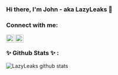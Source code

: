 ### Hi there, I'm John - aka LazyLeaks 👋

### Connect with me:

[<img align="left" alt="LazyLeaks | Twitter" width="22px" src="https://cdn.jsdelivr.net/npm/simple-icons@v3/icons/twitter.svg" />][twitter]
[<img align="left" alt="LazyLeaks | Discord" width="22px" src="https://www.flaticon.com/svg/static/icons/svg/2111/2111363.svg" />][discord]

<br />

### ✨ Github Stats ✨ :
 <img align="center" src="https://github-readme-stats.vercel.app/api?username=LazyLeaks&show_icons=true&theme=light&line_height=27" alt="LazyLeaks github stats"/>
</a>

[twitter]: https://twitter.com/LazyLeaks_
[discord]:  https://discord.gg/VGB66wS 
